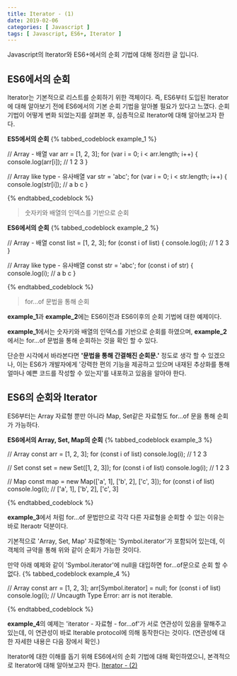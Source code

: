 ```yaml
---
title: Iterator - (1)
date: 2019-02-06
categories: [ Javascript ]
tags: [ Javascript, ES6+, Iterator ]
---
```


Javascript의 Iterator와 ES6+에서의 순회 기법에 대해 정리한 글 입니다.

<!-- more -->

## ES6에서의 순회
Iterator는 기본적으로 리스트를 순회하기 위한 객체이다. 즉, ES6부터 도입된 Iterator에 대해 알아보기 전에 ES6에서의 기본 순회 기법을 알아볼 필요가 있다고 느꼈다. 순회 기법이 어떻게 변화 되었는지를 살펴본 후, 심층적으로 Iterator에 대해 알아보고자 한다.

**ES5에서의 순회**
{% tabbed_codeblock example_1 %}
<!-- tab js -->
// Array - 배열
var arr = [1, 2, 3];
for (var i = 0; i < arr.length; i++) {
    console.log(arr[i]); // 1 2 3
}

// Array like type - 유사배열
var str = 'abc';
for (var i = 0; i < str.length; i++) {
    console.log(str[i]); // a b c
}
<!-- endtab -->
{% endtabbed_codeblock %}  
> 숫자키와 배열의 인덱스를 기반으로 순회  

**ES6에서의 순회**
{% tabbed_codeblock example_2 %}
<!-- tab js -->
// Array - 배열
const list = [1, 2, 3];
for (const i of list) {
    console.log(i); // 1 2 3
}

// Array like type - 유사배열
const str = 'abc';
for (const i of str) {
    console.log(i); // a b c
}
<!-- endtab -->
{% endtabbed_codeblock %}  
> for...of 문법을 통해 순회

**example_1**과 **example_2**에는 ES6이전과 ES6이후의 순회 기법에 대한 예제이다.

**example_1**에서는 숫자키와 배열의 인덱스를 기반으로 순회를 하였으며, **example_2** 에서는 for...of 문법을 통해 순회하는 것을 확인 할 수 있다.

단순한 시각에서 바라본다면 **'문법을 통해 간결해진 순회문.'** 정도로 생각 할 수 있겠으나, 이는 ES6가 개발자에게 '강력한 편의 기능을 제공하고 있으며 내재된 추상화를 통해 얼마나 예쁜 코드를 작성할 수 있는지'를 내포하고 있음을 알아야 한다.

## ES6의 순회와 Iterator
ES6부터는 Array 자료형 뿐만 아니라 Map, Set같은 자료형도 for...of 문을 통해 순회가 가능하다.

**ES6에서의 Array, Set, Map의 순회**
{% tabbed_codeblock example_3 %}
<!-- tab js -->
// Array
const arr = [1, 2, 3];
for (const i of list) console.log(i); // 1 2 3

// Set
const set = new Set([1, 2, 3]);
for (const i of list) console.log(i); // 1 2 3

// Map
const map = new Map(['a', 1], ['b', 2], ['c', 3]);
for (const i of list) console.log(i); // ['a', 1], ['b', 2], ['c', 3]
<!-- endtab -->
{% endtabbed_codeblock %}

**example_3**에서 처럼 for...of 문법만으로 각각 다른 자료형을 순회할 수 있는 이유는 바로 Iteraotr 덕분이다.

기본적으로 'Array, Set, Map' 자료형에는 'Symbol.iterator'가 포함되어 있는데, 이 객체의 규약을 통해 위와 같이 순회가 가능한 것이다.

만약 아래 예제와 같이 'Symbol.iterator'에 null을 대입하면 for...of문으로 순회 할 수 없다.
{% tabbed_codeblock example_4 %}
<!-- tab js -->
// Array
const arr = [1, 2, 3];
arr[Symbol.iterator] = null;
for (const i of list) console.log(i); // Uncaugth Type Error: arr is not iterable.
<!-- endtab -->
{% endtabbed_codeblock %}  

**example_4**의 예제는 'iterator - 자료형 - for...of'가 서로 연관성이 있음을 말해주고 있는데, 이 연관성이 바로 Iterable protocol에 의해 동작한다는 것이다. (연관성에 대한 자세한 내용은 다음 장에서 확인.)

Iterator에 대한 이해를 돕기 위해 ES6에서의 순회 기법에 대해 확인하였으니, 본격적으로 Iterator에 대해 알아보고자 한다. [Iterator - (2)](/2019/02/06/Iterator-2/)